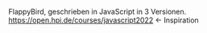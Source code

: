 FlappyBird, geschrieben in JavaScript in 3 Versionen.
https://open.hpi.de/courses/javascript2022 <- Inspiration
